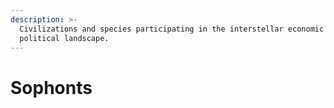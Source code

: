 ```yaml
---
description: >-
  Civilizations and species participating in the interstellar economic and
  political landscape.
---
```


# Sophonts

